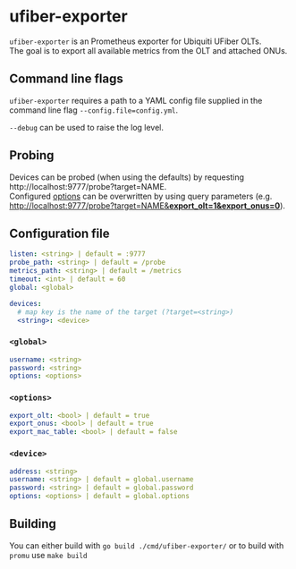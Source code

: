 # ufiber-exporter
`ufiber-exporter` is an Prometheus exporter for Ubiquiti UFiber OLTs.  
The goal is to export all available metrics from the OLT and attached ONUs.

## Command line flags
`ufiber-exporter` requires a path to a YAML config file supplied in the command line flag `--config.file=config.yml`.

`--debug` can be used to raise the log level.

## Probing
Devices can be probed (when using the defaults) by requesting http://localhost:9777/probe?target=NAME.  
Configured [options](#options) can be overwritten by using query parameters (e.g. [http://localhost:9777/probe?target=NAME&**export_olt=1&export_onus=0**](http://localhost:9777/probe?target=NAME&export_olt=1&export_onus=0)).

## Configuration file
```yaml
listen: <string> | default = :9777
probe_path: <string> | default = /probe
metrics_path: <string> | default = /metrics
timeout: <int> | default = 60
global: <global>

devices:
  # map key is the name of the target (?target=<string>)
  <string>: <device>
```

### `<global>`
```yaml
username: <string>
password: <string>
options: <options>
```

### `<options>`
```yaml
export_olt: <bool> | default = true
export_onus: <bool> | default = true
export_mac_table: <bool> | default = false
```

### `<device>`
```yaml
address: <string>
username: <string> | default = global.username
password: <string> | default = global.password
options: <options> | default = global.options
```

## Building
You can either build with `go build ./cmd/ufiber-exporter/` or to build with `promu` use `make build`